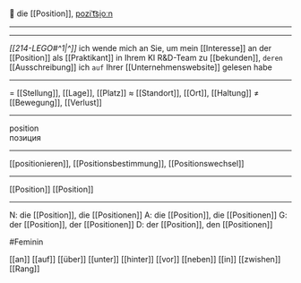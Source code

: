 📍 die [[Position]], [poziˈt͡si̯oːn](https://youglish.com/pronounce/Position/german)

---
---

*[[214-LEGO#^1|^]]* ich wende mich an Sie, um mein [[Interesse]] an der [[Position]] als [[Praktikant]] in Ihrem KI R&D-Team zu [[bekunden]], `deren` [[Ausschreibung]] ich `auf` Ihrer [[Unternehmenswebsite]] gelesen habe





---
= [[Stellung]], [[Lage]], [[Platz]]
≈ [[Standort]], [[Ort]], [[Haltung]]
≠ [[Bewegung]], [[Verlust]]

---
position  
позиция

---
[[positionieren]], [[Positionsbestimmung]], [[Positionswechsel]]

---
[[Position]]
[[Position]]


---
N: die [[Position]], die [[Positionen]]
A: die [[Position]], die [[Positionen]]
G: der [[Position]], der [[Positionen]]
D: der [[Position]], den [[Positionen]]

#Feminin 

[[an]]
[[auf]]
[[über]]
[[unter]]
[[hinter]]
[[vor]]
[[neben]]
[[in]]
[[zwishen]]
[[Rang]]




